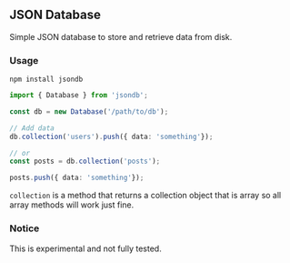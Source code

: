 ## JSON Database

Simple JSON database to store and retrieve data from disk.

### Usage

```
npm install jsondb
```


```ts
import { Database } from 'jsondb';

const db = new Database('/path/to/db');

// Add data
db.collection('users').push({ data: 'something'});

// or 
const posts = db.collection('posts');

posts.push({ data: 'something'});
```

`collection` is a method that returns a collection object that is array so all array methods will work just fine.


### Notice

This is experimental and not fully tested.
